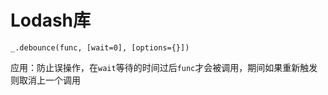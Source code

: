 # Lodash库

`_.debounce(func, [wait=0], [options={}])`

应用：防止误操作，在`wait`等待的时间过后`func`才会被调用，期间如果重新触发则取消上一个调用